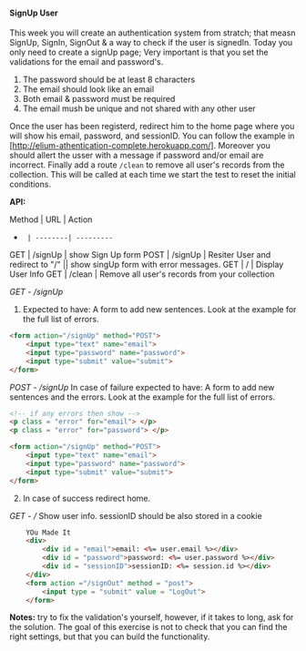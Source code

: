 #### SignUp User

This week you will create an authentication system from stratch; that measn SignUp, SignIn, SignOut & a way to check if the user is signedIn. Today you only need to create a signUp page; Very important is that you set the validations for the email and password's.
1. The password should be at least 8 characters
2. The email should look like an email
3. Both email & password must be required
4. The email mush be unique and not shared with any other user

Once the user has been registerd, redirect him to the home page where you will show his email, password, and sessionID. You can follow the example in [http://elium-athentication-complete.herokuapp.com/]. Moreover you should allert the usser with a message if password and/or email are incorrect. Finally add a route ```/clean``` to remove all user's records from the collection. This will be called at each time we start the test to reset the initial conditions.

**API:**

Method | URL     | Action
-      | --------| ---------
GET    | /signUp | show Sign Up form
POST   | /signUp | Resiter User and redirect to "/" || show singUp form with error messages.
GET    | /       | Display User Info
GET    | /clean  | Remove all user's records from your collection

*GET  - /signUp*
1. Expected to have: A form to add new sentences. Look at the example for the full list of errors.

```html
<form action="/signUp" method="POST">
    <input type="text" name="email">
    <input type="password" name="password">
    <input type="submit" value="submit">
</form>
```

*POST  - /signUp*
In case of failure expected to have: A form to add new sentences and the errors. Look at the example for the full list of errors.
```html
<!-- if any errors then show -->
<p class = "error" for="email"> </p>
<p class = "error" for="password"> </p>

<form action="/signUp" method="POST">
    <input type="text" name="email">
    <input type="password" name="password">
    <input type="submit" value="submit">
</form>
```
2. In case of success redirect home.

*GET  - /*
Show user info. sessionID should be also stored in a cookie
```html
    YOu Made It
    <div>
        <div id = "email">email: <%= user.email %></div>
        <div id = "password">password: <%= user.password %></div>
        <div id = "sessionID">sessionID: <%= session.id %></div>
    </div>
    <form action ="/signOut" method = "post">
        <input type = "submit" value = "LogOut">
    </form>

```

**Notes:** try to fix the validation's yourself, however, if it takes to long, ask for the solution. The goal of this exercise is not to check that you can find the right settings, but that you can build the functionality.